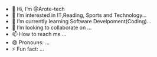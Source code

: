 - 👋 Hi, I’m @Arote-tech
- 👀 I’m interested in IT,Reading, Sports and Technology...
- 🌱 I’m currently learning Software Develpoment(Coding)...
- 💞️ I’m looking to collaborate on ...
- 📫 How to reach me ...
- 😄 Pronouns: ...
- ⚡ Fun fact: ...

<!---
Arote-tech/Arote-tech is a ✨ special ✨ repository because its `README.md` (this file) appears on your GitHub profile.
You can click the Preview link to take a look at your changes.
--->
